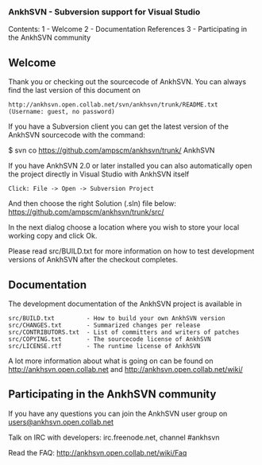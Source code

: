 ### AnkhSVN - Subversion support for Visual Studio

Contents:
 1 - Welcome
 2 - Documentation References
 3 - Participating in the AnkhSVN community
 
## Welcome

 
  Thank you or checking out the sourcecode of AnkhSVN. You can always find
  the last version of this document on
 
    http://ankhsvn.open.collab.net/svn/ankhsvn/trunk/README.txt
    (Username: guest, no password)
  
  If you have a Subversion client you can get the latest version of the 
  AnkhSVN sourcecode with the command:

  $ svn co https://github.com/ampscm/ankhsvn/trunk/ AnkhSVN
  
  If you have AnkhSVN 2.0 or later installed you can also automatically open the project
  directly in Visual Studio with AnkhSVN itself
  
    Click: File -> Open -> Subversion Project
  
  And then choose the right Solution (.sln) file below:
     https://github.com/ampscm/ankhsvn/trunk/src/
     
  In the next dialog choose a location where you wish to store your local
  working copy and click Ok.
  
  
  Please read src/BUILD.txt for more information on how to test development
  versions of AnkhSVN after the checkout completes.


## Documentation
 
  The development documentation of the AnkhSVN project is available in
 
    src/BUILD.txt         - How to build your own AnkhSVN version
    src/CHANGES.txt       - Summarized changes per release    
    src/CONTRIBUTORS.txt  - List of committers and writers of patches
    src/COPYING.txt       - The sourcecode license of AnkhSVN
    src/LICENSE.rtf       - The runtime license of AnkhSVN
    
  A lot more information about what is going on can be found on
      http://ankhsvn.open.collab.net
  and
      http://ankhsvn.open.collab.net/wiki/


## Participating in the AnkhSVN community

  If you have any questions you can join the AnkhSVN user group on
      users@ankhsvn.open.collab.net
      
  Talk on IRC with developers: irc.freenode.net, channel #ankhsvn
  
  Read the FAQ:
      http://ankhsvn.open.collab.net/wiki/Faq
  
  
